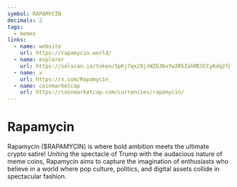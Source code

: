 ```yaml
---
symbol: RAPAMYCIN
decimals: 2
tags:
  - memes
links:
  - name: website
    url: https://rapamycin.world/
  - name: explorer
    url: https://solscan.io/token/5pKj7qx29jzWZb36xYw2R5ZahMESCCyKdq2fphiziM9d
  - name: x
    url: https://x.com/Rapamycin_
  - name: coinmarketcap
    url: https://coinmarketcap.com/currencies/rapamycin/
---
```


# Rapamycin

Rapamycin ($RAPAMYCIN) is where bold ambition meets the ultimate crypto satire! Uniting the spectacle of Trump with the audacious nature of meme coins, Rapamycin aims to capture the imagination of enthusiasts who believe in a world where pop culture, politics, and digital assets collide in spectacular fashion.
